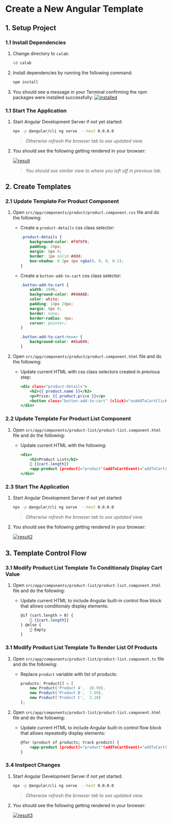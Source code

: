 # Create a New Angular Template

## 1. Setup Project

### 1.1 Install Dependencies

1. Change directory to `calab`:

    ```.sh
    cd calab
    ```
2. Install dependencies by running the following command:

    ```.sh
    npm install
    ```
3. You should see a message in your Terminal confirming the npm packages were installed successfully:
    [![installed](res/installed.png)]() 

### 1.1 Start The Application

1. Start Angular Development Server if not yet started:

    ```.bash
    npx -p @angular/cli ng serve  --host 0.0.0.0 
    ```
    > _Otherwise refresh the browser tab to see updated view._

2. You should see the following getting rendered in your browser:

    [![result](res/result1.png)]() 

    > _You should see similar view to where you left off in previous lab._


## 2. Create Templates

### 2.1 Update Template For Product Component
1. Open `src/app/components/product/product.component.css` file and do the following:
    - Create a `product-details` css class selector:
        ```.css
        .product-details {
            background-color: #f9f9f9;
            padding: 20px;
            margin: 8px 0;
            border: 1px solid #ddd;
            box-shadow: 0 2px 4px rgba(0, 0, 0, 0.1);
        }
        ```
    - Create a `button-add-to-cart` css class selector:
        ```.css
        .button-add-to-cart {
            width: 100%;
            background-color: #04AA6D;
            color: white;
            padding: 14px 20px;
            margin: 8px 0;
            border: none;
            border-radius: 4px;
            cursor: pointer;
        }
        
        .button-add-to-cart:hover {
            background-color: #45a049;
        }
        ```

2. Open `src/app/components/product/product.component.html` file and do the following:
    - Update current HTML with css class selectors created in previous step:
    
        ```.html
        <div class="product-details">
            <h2>{{ product.name }}</h2>
            <p>Price: {{ product.price }}</p>
            <button class="button-add-to-cart" (click)="onAddToCartClicked()">Add to Cart</button>
        </div>
        ```

### 2.2 Update Template For Product List Component

1. Open `src/app/components/product-list/product-list.component.html` file and do the following:
    - Update current HTML with the following:
    
        ```.html
        <div>
            <h2>Product List</h2>
            🛒 {{cart.length}}
            <app-product [product]="product"(addToCartEvent)="addToCart($event)"></app-product>
        </div>
        ```

### 2.3 Start The Application

1. Start Angular Development Server if not yet started:

    ```.bash
    npx -p @angular/cli ng serve  --host 0.0.0.0 
    ```
    > _Otherwise refresh the browser tab to see updated view._

2. You should see the following getting rendered in your browser:

    [![result2](res/result2.png)]() 


## 3. Template Control Flow

### 3.1 Modify Product List Template To Conditionaly Display Cart Value

1. Open `src/app/components/product-list/product-list.component.html` file and do the following:
    - Update current HTML to include Angular built-in control flow block that allows conditionaly display elements:

        ```.html
        @if (cart.length > 0) {
            🛒 {{cart.length}}
        } @else {
            🛒 Empty
        }
        ```

### 3.1 Modify Product List Template To Render List Of Products

1. Open `src/app/components/product-list/product-list.component.ts` file and do the following:
    - Replace `product` variable with list of products:

        ```.ts
        products: Product[] = [
            new Product('Product A',  10.99), 
            new Product('Product B',  7.59), 
            new Product('Product C',  3.20)
        ];
        ```
2. Open `src/app/components/product-list/product-list.component.html` file and do the following:
    - Update current HTML to include Angular built-in control flow block that allows repeatedly display elements:

        ```.html
        @for (product of products; track product) {
            <app-product [product]="product"(addToCartEvent)="addToCart($event)"></app-product>
        }
        ```

### 3.4 Instpect Changes

1. Start Angular Development Server if not yet started:

    ```.bash
    npx -p @angular/cli ng serve  --host 0.0.0.0 
    ```
    > _Otherwise refresh the browser tab to see updated view._

2. You should see the following getting rendered in your browser:

    [![result3](res/result3.png)]() 